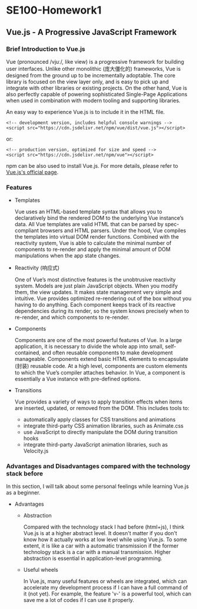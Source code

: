 SE100-Homework1
========================
## Vue.js - A Progressive JavaScript Framework
### Brief Introduction to Vue.js
Vue (pronounced /vjuː/, like view) is a progressive framework for building user interfaces. Unlike other monolithic (庞大僵化的) frameworks, Vue is designed from the ground up to be incrementally adoptable. The core library is focused on the view layer only, and is easy to pick up and integrate with other libraries or existing projects. On the other hand, Vue is also perfectly capable of powering sophisticated Single-Page Applications when used in combination with modern tooling and supporting libraries.

An easy way to experience Vue.js is to include it in the HTML file.
```
<!-- development version, includes helpful console warnings -->
<script src="https://cdn.jsdelivr.net/npm/vue/dist/vue.js"></script>
```
or:
```
<!-- production version, optimized for size and speed -->
<script src="https://cdn.jsdelivr.net/npm/vue"></script>
```
npm can be also used to install Vue.js. For more details, please refer to [Vue.js's official page](https://vuejs.org/).
### Features
* Templates

    Vue uses an HTML-based template syntax that allows you to declaratively bind the rendered DOM to the underlying Vue instance’s data. All Vue templates are valid HTML that can be parsed by spec-compliant browsers and HTML parsers. Under the hood, Vue compiles the templates into virtual DOM render functions. Combined with the reactivity system, Vue is able to calculate the minimal number of components to re-render and apply the minimal amount of DOM manipulations when the app state changes.
* Reactivity (响应式)

    One of Vue’s most distinctive features is the unobtrusive reactivity system. Models are just plain JavaScript objects. When you modify them, the view updates. It makes state management very simple and intuitive. Vue provides optimized re-rendering out of the box without you having to do anything. Each component keeps track of its reactive dependencies during its render, so the system knows precisely when to re-render, and which components to re-render.
* Components
    
    Components are one of the most powerful features of Vue. In a large application, it is necessary to divide the whole app into small, self-contained, and often reusable components to make development manageable. Components extend basic HTML elements to encapsulate (封装) reusable code. At a high level, components are custom elements to which the Vue’s compiler attaches behavior. In Vue, a component is essentially a Vue instance with pre-defined options.

* Transitions

    Vue provides a variety of ways to apply transition effects when items are inserted, updated, or removed from the DOM. This includes tools to: 
    
    * automatically apply classes for CSS transitions and animations
    * integrate third-party CSS animation libraries, such as Animate.css
    * use JavaScript to directly manipulate the DOM during transition hooks
    * integrate third-party JavaScript animation libraries, such as Velocity.js

### Advantages and Disadvantages compared with the technology stack before
In this section, I will talk about some personal feelings while learning Vue.js as a beginner.
* Advantages

    * Abstraction

        Compared with the technology stack I had before (html+js), I think Vue.js is at a higher abstract level. It doesn't matter if you don't know how it actually works at low level while using Vue.js. To some extent, it is like a car with a automatic transmission if the former technology stack is a car with a manual transmission. Higher abstraction is essential in application-level programming.
    * Useful wheels

        In Vue.js, many useful features or wheels are integrated, which can accelerate my development process if I can have a full command of it (not yet). For example, the feature 'v-' is a powerful tool, which can save me a lot of codes if I can use it properly.
